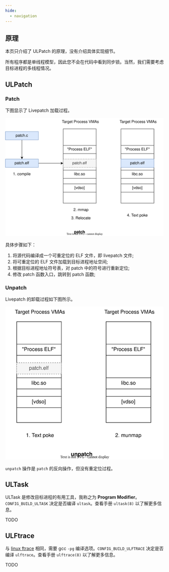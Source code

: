 ```yaml
---
hide:
  - navigation
---
```


## 原理

本页只介绍了 ULPatch 的原理，没有介绍具体实现细节。

所有程序都是单线程模型，因此您不会在代码中看到同步锁。当然，我们需要考虑目标进程的多线程情况。


## ULPatch

### Patch

下图显示了 Livepatch 加载过程。

![ulpatch](images/ulpatch-patch.drawio.svg)

具体步骤如下：

1. 将源代码编译成一个可重定位的 ELF 文件，即 livepatch 文件;
2. 将可重定位的 ELF 文件加载到目标进程地址空间;
3. 根据目标进程地址符号表，对 patch 中的符号进行重新定位;
4. 修改 patch 函数入口，跳转到 patch 函数;


### Unpatch

Livepatch 的卸载过程如下图所示。

![ulpatch::unpatch](images/ulpatch-unpatch.drawio.svg)

`unpatch` 操作是 `patch` 的反向操作，但没有重定位过程。


## ULTask

ULTask 是修改目标进程的有用工具，我称之为 **Program Modifier**。`CONFIG_BUILD_ULTASK` 决定是否编译 `ultask`。查看手册 `ultask(8)` 以了解更多信息。

TODO


## ULFtrace

与 [linux ftrace](https://www.kernel.org/doc/html/latest/trace/ftrace.html) 相同，需要 gcc `-pg` 编译选项。`CONFIG_BUILD_ULFTRACE` 决定是否编译 `ulftrace`。查看手册 `ulftrace(8)` 以了解更多信息。

TODO
